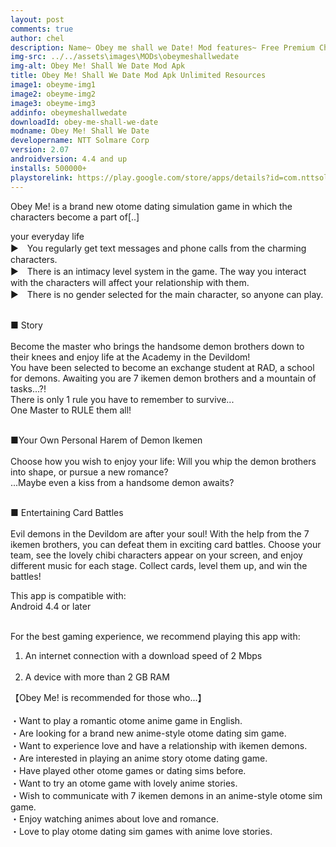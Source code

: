 ```yaml
---
layout: post
comments: true
author: chel
description: Name~ Obey me shall we Date! Mod features~ Free Premium Choices Version~ Latest Root~ No Install Steps~ Follow the steps below to Download games from ChelOverboard
img-src: ../../assets\images\MODs\obeymeshallwedate
img-alt: Obey Me! Shall We Date Mod Apk
title: Obey Me! Shall We Date Mod Apk Unlimited Resources
image1: obeyme-img1
image2: obeyme-img2 
image3: obeyme-img3
addinfo: obeymeshallwedate
downloadId: obey-me-shall-we-date
modname: Obey Me! Shall We Date
developername: NTT Solmare Corp
version: 2.07
androidversion: 4.4 and up
installs: 500000+
playstorelink: https://play.google.com/store/apps/details?id=com.nttsolmare.game.android.obeyme
---
```

<p>Obey Me! is a brand new otome dating simulation game in which the characters become a part of[..]

your everyday life<br>
▶　You regularly get text messages and phone calls from the charming characters.<br>
▶　There is an intimacy level system in the game. The way you interact with the characters will affect your relationship with them.<br>
▶　There is no gender selected for the main character, so anyone can play.<br><br>

■ Story<br><br>
Become the master who brings the handsome demon brothers down to their knees and enjoy life at the Academy in the Devildom!<br>
You have been selected to become an exchange student at RAD, a school for demons. Awaiting you are 7 ikemen demon brothers and a mountain of tasks...?!<br>
There is only 1 rule you have to remember to survive...<br>
One Master to RULE them all!<br><br>

■Your Own Personal Harem of Demon Ikemen<br><br>
Choose how you wish to enjoy your life: Will you whip the demon brothers into shape, or pursue a new romance?<br>
...Maybe even a kiss from a handsome demon awaits?<br><br>

■ Entertaining Card Battles<br><br>
Evil demons in the Devildom are after your soul! With the help from the 7 ikemen brothers, you can defeat them in exciting card battles. Choose your team, see the lovely chibi characters appear on your screen, and enjoy different music for each stage. Collect cards, level them up, and win the battles!<br>


This app is compatible with:<br>
Android 4.4 or later<br><br>

For the best gaming experience, we recommend playing this app with:<br>
1. An internet connection with a download speed of 2 Mbps<br><br>
2. A device with more than 2 GB RAM

【Obey Me! is recommended for those who...】<br><br>
・Want to play a romantic otome anime game in English.<br>
・Are looking for a brand new anime-style otome dating sim game.<br>
・Want to experience love and have a relationship with ikemen demons.<br>
・Are interested in playing an anime story otome dating game.<br>
・Have played other otome games or dating sims before.<br>
・Want to try an otome game with lovely anime stories.<br>
・Wish to communicate with 7 ikemen demons in an anime-style otome sim game.<br>
・Enjoy watching animes about love and romance.<br>
・Love to play otome dating sim games with anime love stories.</p>